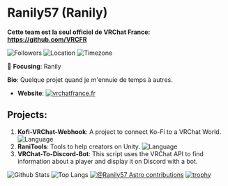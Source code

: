 # Ranily57 (Ranily)

**Cette team est la seul officiel de VRChat France: https://github.com/VRCFR**

![Followers](https://img.shields.io/github/followers/Ranily57?label=Followers&style=flat-square)
![Location](https://img.shields.io/badge/Location-France-blue?style=flat-square)
![Timezone](https://img.shields.io/badge/Timezone-UTC%20%2B02%3A00-red?style=flat-square)

🎯 **Focusing**: Ranily

**Bio**: Quelque projet quand je m'ennuie de temps à autres.

- **Website**: [![vrchatfrance.fr](https://img.shields.io/badge/Website-vrchatfrance.fr-green?style=flat-square)](https://vrchatfrance.fr)

## Projects:

1. **Kofi-VRChat-Webhook**: A project to connect Ko-Fi to a VRChat World. 
   ![Language](https://img.shields.io/badge/Language-JavaScript-yellow?style=flat-square)
2. **RaniTools**: Tools to help creators on Unity. 
   ![Language](https://img.shields.io/badge/Language-HTML-orange?style=flat-square)
3. **VRChat-To-Discord-Bot**: This script uses the VRChat API to find information about a player and display it on Discord with a bot.

![Github Stats](https://github-readme-stats.vercel.app/api?username=Ranily57&count_private=true&show_icons=true&include_all_commits=true)
![Top Langs](https://github-readme-stats.vercel.app/api/top-langs/?username=Ranily57&hide=TeX&layout=compact)
[![@Ranily57 Astro contributions](https://astro.badg.es/v2/contributor/Ranily57.svg)](https://astro.badg.es/contributor/Ranily57/)
[![trophy](https://github-profile-trophy.vercel.app/?username=ranily57)](https://github.com/ryo-ma/github-profile-trophy)
